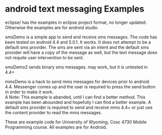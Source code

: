 android text messaging Examples
===========
eclipse/ has the examples in eclipse project format, no longer updated.  Otherwise the examples are for android studio.


smsDemo is a simple app to send and receive sms messages.  The code has been tested on android 4.4 and 5.0.1.  It works.
  It does not attempt to be a default sms provider.  The sms are sent via an intent and the default sms provider will have a copy of the message as well, but the text message does not requite user intervention to be sent.

smsDemo2 sends binary sms messages.  may work, but it is untested in 4.4+

mmsDemo is a hack to send mms messages for devices prior to android 4.4. Messenger comes up and the user is required to press the send button in order to make it work.  
A Note: This example is abanded, until I can find a better method. This example has been abounded and hopefully I can find a better example. A default sms provider is required to send and receive mms 4.4+ or just use the content provider to read the mms messages.


These are example code for University of Wyoming, Cosc 4730 Mobile Programming course.
All examples are for Android.

